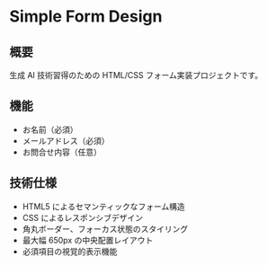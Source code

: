 # Simple Form Design

## 概要

生成 AI 技術習得のための HTML/CSS フォーム実装プロジェクトです。

## 機能

- お名前（必須）
- メールアドレス（必須）
- お問合せ内容（任意）

## 技術仕様

- HTML5 によるセマンティックなフォーム構造
- CSS によるレスポンシブデザイン
- 角丸ボーダー、フォーカス状態のスタイリング
- 最大幅 650px の中央配置レイアウト
- 必須項目の視覚的表示機能

